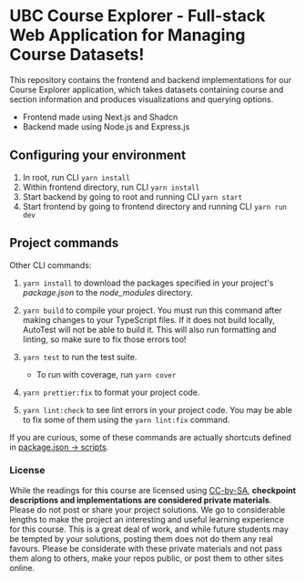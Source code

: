 # UBC Course Explorer - Full-stack Web Application for Managing Course Datasets!

This repository contains the frontend and backend implementations for our Course Explorer application, which takes datasets containing course and section information and produces visualizations and querying options.

- Frontend made using Next.js and Shadcn
- Backend made using Node.js and Express.js

## Configuring your environment

1. In root, run CLI `yarn install`
2. Within frontend directory, run CLI `yarn install`
3. Start backend by going to root and running CLI `yarn start`
4. Start frontend by going to frontend directory and running CLI `yarn run dev`

## Project commands

Other CLI commands:

1. `yarn install` to download the packages specified in your project's _package.json_ to the _node_modules_ directory.

2. `yarn build` to compile your project. You must run this command after making changes to your TypeScript files. If it does not build locally, AutoTest will not be able to build it. This will also run formatting and linting, so make sure to fix those errors too!

3. `yarn test` to run the test suite.

   - To run with coverage, run `yarn cover`

4. `yarn prettier:fix` to format your project code.

5. `yarn lint:check` to see lint errors in your project code. You may be able to fix some of them using the `yarn lint:fix` command.

If you are curious, some of these commands are actually shortcuts defined in [package.json -> scripts](./package.json).

### License

While the readings for this course are licensed using [CC-by-SA](https://creativecommons.org/licenses/by-sa/3.0/), **checkpoint descriptions and implementations are considered private materials**. Please do not post or share your project solutions. We go to considerable lengths to make the project an interesting and useful learning experience for this course. This is a great deal of work, and while future students may be tempted by your solutions, posting them does not do them any real favours. Please be considerate with these private materials and not pass them along to others, make your repos public, or post them to other sites online.
